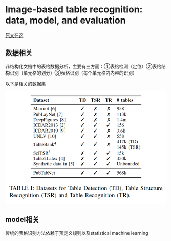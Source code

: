 # Image-based table recognition: data, model, and evaluation

[原文在这](../paper_files/table_recognition/EDD.pdf)

## 数据相关
非结构化文档中的表格数据分析，主要有三方面：①表格检测（定位）②表格结构识别（单元格的划分）③表格识别（每个单元格内内容的识别）

以下是相关的数据集

![](./pics/表格识别数据集.png)

## model相关

传统的表格识别方法依赖于预定义规则以及statistical machine learning